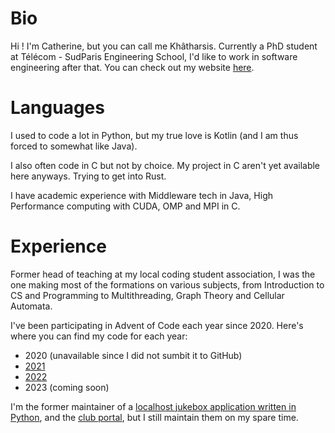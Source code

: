 # Bio
Hi ! I'm Catherine, but you can call me Khâtharsis.
Currently a PhD student at Télécom - SudParis Engineering School, I'd like to work in software engineering after that. You can check out my website [here](http://wiki.khatharsis.com).

# Languages
I used to code a lot in Python, but my true love is Kotlin (and I am thus forced to somewhat like Java).

I also often code in C but not by choice. My project in C aren't yet available here anyways. Trying to get into Rust.

I have academic experience with Middleware tech in Java, High Performance computing with CUDA, OMP and MPI in C.

# Experience
Former head of teaching at my local coding student association, I was the one making most of the formations on various subjects, from Introduction to CS and Programming to Multithreading, Graph Theory and Cellular Automata.

I've been participating in Advent of Code each year since 2020. Here's where you can find my code for each year:
 - 2020 (unavailable since I did not sumbit it to GitHub)
 - [2021](https://github.com/club-code/AdventOfCode2021/tree/main/Kotlin/khatharsis)
 - [2022](https://github.com/club-code/AdventOfCode2022/tree/main/Kotlin/khatharsis)
 - 2023 (coming soon)

I'm the former maintainer of a [localhost jukebox application written in Python](https://gitlab.com/club-jeux-int/jukebox-ultra-nrv), and the [club portal](https://github.com/khatharsis42/portail-cj-mk2), but I still maintain them on my spare time.
